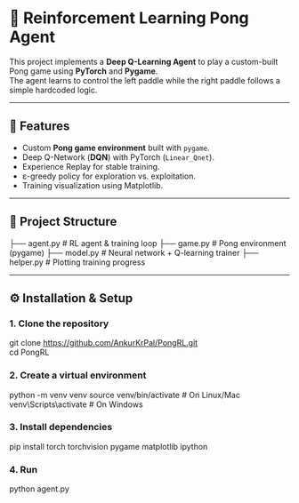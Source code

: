# 🏓 Reinforcement Learning Pong Agent

This project implements a **Deep Q-Learning Agent** to play a custom-built Pong game using **PyTorch** and **Pygame**.  
The agent learns to control the left paddle while the right paddle follows a simple hardcoded logic.

---

## 🚀 Features
- Custom **Pong game environment** built with `pygame`.
- Deep Q-Network (**DQN**) with PyTorch (`Linear_Qnet`).
- Experience Replay for stable training.
- ε-greedy policy for exploration vs. exploitation.
- Training visualization using Matplotlib.

---

## 📂 Project Structure
├── agent.py # RL agent & training loop
├── game.py # Pong environment (pygame)
├── model.py # Neural network + Q-learning trainer
├── helper.py # Plotting training progress

---

## ⚙️ Installation & Setup

### 1. Clone the repository

git clone https://github.com/AnkurKrPal/PongRL.git
<br>
cd PongRL

### 2. Create a virtual environment
python -m venv venv
source venv/bin/activate   # On Linux/Mac
venv\Scripts\activate      # On Windows

### 3. Install dependencies
pip install torch torchvision pygame matplotlib ipython

### 4. Run
python agent.py